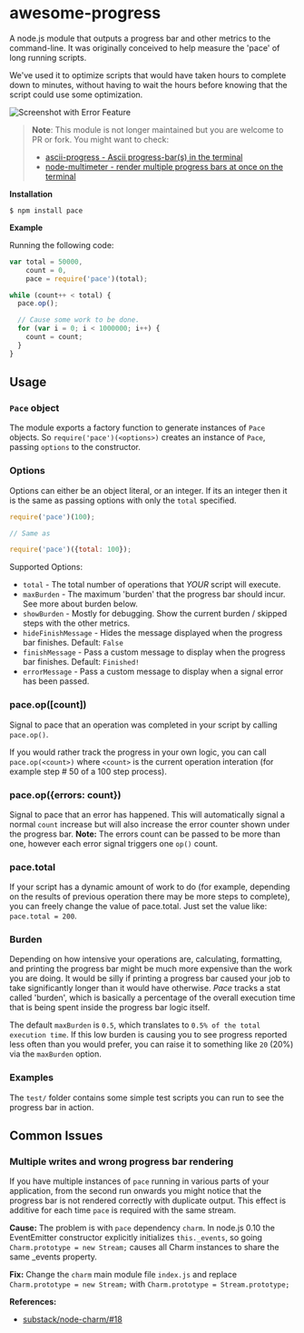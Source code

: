 # awesome-progress

A node.js module that outputs a progress bar and other metrics to the command-line. It was originally conceived to help measure the 'pace' of long running scripts.

We've used it to optimize scripts that would have taken hours to complete down to minutes, without having to wait the hours before knowing that the script could use some optimization.

![Screenshot with Error Feature](https://dl.dropboxusercontent.com/u/5258344/Blog/awesome-progress.gif)

> **Note**: This module is not longer maintained but you are welcome to PR or fork. You might want to check:
> - [ascii-progress - Ascii progress-bar(s) in the terminal](https://github.com/bubkoo/ascii-progress)
> - [node-multimeter - render multiple progress bars at once on the terminal](https://github.com/substack/node-multimeter)

**Installation**

```
$ npm install pace
```

**Example**

Running the following code:

```js
var total = 50000,
    count = 0,
    pace = require('pace')(total);

while (count++ < total) {
  pace.op();

  // Cause some work to be done.
  for (var i = 0; i < 1000000; i++) {
    count = count;
  }
}
```

## Usage

### `Pace` object

The module exports a factory function to generate instances of `Pace` objects. So `require('pace')(<options>)` creates an instance of `Pace`, passing `options` to the constructor.

### Options

Options can either be an object literal, or an integer.  If its an integer then it is the same as passing options with only the `total` specified.

```js
require('pace')(100);

// Same as

require('pace')({total: 100});
```

Supported Options:

  * `total` - The total number of operations that _YOUR_ script will execute.
  * `maxBurden` - The maximum 'burden' that the progress bar should incur. See more about burden below.
  * `showBurden` - Mostly for debugging.  Show the current burden / skipped steps with the other metrics.
  * `hideFinishMessage` - Hides the message displayed when the progress bar finishes. Default: `False`
  * `finishMessage` - Pass a custom message to display when the progress bar finishes. Default: `Finished!`
  * `errorMessage` - Pass a custom message to display when a signal error has been passed.

### pace.op([count])

Signal to pace that an operation was completed in your script by calling `pace.op()`.

If you would rather track the progress in your own logic, you can call `pace.op(<count>)` where `<count>` is the current operation interation (for example step # 50 of a 100 step process).

### pace.op({errors: count})

Signal to pace that an error has happened. This will automatically signal a normal `count` increase but will also increase the error counter shown under the progress bar.
**Note:** The errors count can be passed to be more than one, however each error signal triggers one `op()` count.

### pace.total

If your script has a dynamic amount of work to do (for example, depending on the results of previous operation there may be more steps to complete), you can freely change the value of pace.total.  Just set the value like: `pace.total = 200`.

### Burden


Depending on how intensive your operations are, calculating, formatting, and printing the progress bar might be much more expensive than the work you are doing.  It would be silly if printing a progress bar caused your job to take significantly longer than it would have otherwise. _Pace_ tracks a stat called 'burden', which is basically a percentage of the overall execution time that is being spent inside the progress bar logic itself.

The default `maxBurden` is `0.5`, which translates to `0.5% of the total execution time`.  If this low burden is causing you to see progress reported less often than you would prefer, you can raise it to something like `20` (20%) via the `maxBurden` option.

### Examples

The `test/` folder contains some simple test scripts you can run to see the progress bar in action.

## Common Issues

### Multiple writes and wrong progress bar rendering

If you have multiple instances of `pace` running in various parts of your application, from the second run onwards you might notice that the progress bar is not rendered correctly with duplicate output.
This effect is additive for each time `pace` is required with the same stream.

**Cause:** The problem is with `pace` dependency `charm`. In node.js 0.10 the EventEmitter constructor explicitly initializes `this._events`, so going `Charm.prototype = new Stream;` causes all Charm instances to share the same _events property.

**Fix:** Change the `charm` main module file `index.js` and replace `Charm.prototype = new Stream;` with `Charm.prototype = Stream.prototype;`

**References:**
  * [substack/node-charm/#18](https://github.com/substack/node-charm/pull/18)
